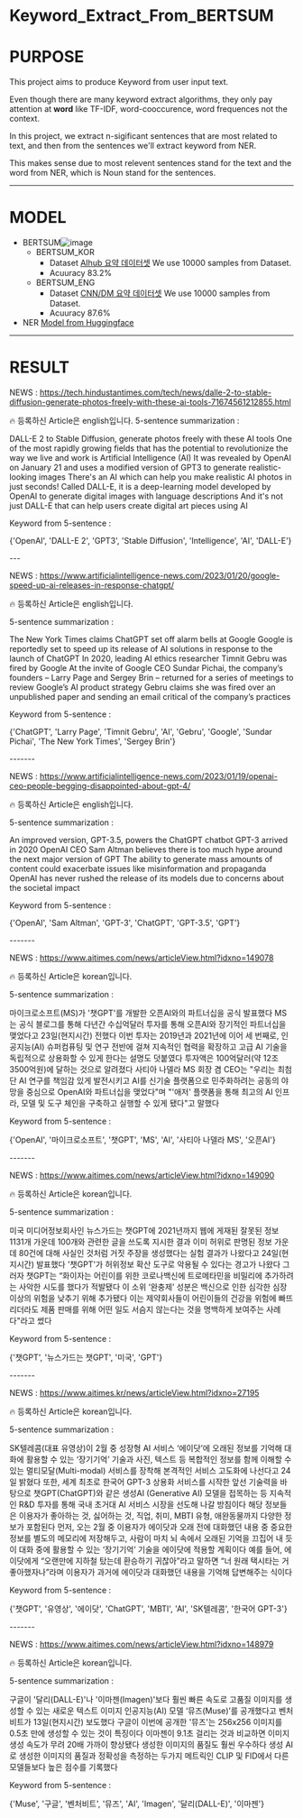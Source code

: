 # **Keyword_Extract_From_BERTSUM**
# **PURPOSE**
  This project aims to produce Keyword from user input text.  
  
  Even though there are many keyword extract algorithms, they only pay attention at **word** like TF-IDF, word-cooccurence, word frequences not the context.  
  
  In this project, we extract n-sigificant sentences that are most related to text, and then from the sentences we'll extract keyword from NER.  
  
  This makes sense due to most relevent sentences stand for the text and the word from NER, which is Noun stand for the sentences.  
  
-------
# **MODEL**
  + BERTSUM![image](https://user-images.githubusercontent.com/68415111/214734663-231274cd-7a0e-4f4b-9e3f-b79c8fb25a89.png)
    + BERTSUM_KOR
      + Dataset
        [AIhub 요약 데이터셋](https://aihub.or.kr/aihubdata/data/view.do?currMenu=115&topMenu=100&aihubDataSe=realm&dataSetSn=97)
        We use 10000 samples from Dataset.
      + Acuuracy
        83.2%
    + BERTSUM_ENG
      + Dataset
        [CNN/DM 요약 데이터셋](https://github.com/abisee/cnn-dailymail)
        We use 10000 samples from Dataset.
      + Acuuracy
        87.6%
  + NER
    [Model from Huggingface](https://huggingface.co/xlm-roberta-large-finetuned-conll03-english)
 ------
 # **RESULT**
NEWS : https://tech.hindustantimes.com/tech/news/dalle-2-to-stable-diffusion-generate-photos-freely-with-these-ai-tools-71674561212855.html
  <aside>
🔥 등록하신 Article은 english입니다.
5-sentence summarization :

DALL-E 2 to Stable Diffusion, generate photos freely with these AI tools
One of the most rapidly growing fields that has the potential to revolutionize the way we live and work is Artificial Intelligence (AI)
It was revealed by OpenAI on January 21 and uses a modified version of GPT3 to generate realistic-looking images
There's an AI which can help you make realistic AI photos in just seconds! Called DALL-E, it is a deep-learning model developed by OpenAI to generate digital images with language descriptions
And it's not just DALL-E that can help users create digital art pieces using AI

Keyword from 5-sentence :

{'OpenAI', 'DALL-E 2', 'GPT3', 'Stable Diffusion', 'Intelligence', 'AI', 'DALL-E'}

</aside>
---

NEWS : https://www.artificialintelligence-news.com/2023/01/20/google-speed-up-ai-releases-in-response-chatgpt/

<aside>
🔥 등록하신 Article은 english입니다.

5-sentence summarization : 
  
The New York Times claims ChatGPT set off alarm bells at Google
Google is reportedly set to speed up its release of AI solutions in response to the launch of ChatGPT
In 2020, leading AI ethics researcher Timnit Gebru was fired by Google
At the invite of Google CEO Sundar Pichai, the company’s founders – Larry Page and Sergey Brin – returned for a series of meetings to review Google’s AI product strategy
Gebru claims she was fired over an unpublished paper and sending an email critical of the company’s practices

Keyword from 5-sentence : 

{'ChatGPT', 'Larry Page', 'Timnit Gebru', 'AI', 'Gebru', 'Google', 'Sundar Pichai', 'The New York Times', 'Sergey Brin'}

</aside>
-------

NEWS : https://www.artificialintelligence-news.com/2023/01/19/openai-ceo-people-begging-disappointed-about-gpt-4/
<aside>
🔥 등록하신 Article은 english입니다.
  
5-sentence summarization : 

An improved version, GPT-3.5, powers the ChatGPT chatbot
GPT-3 arrived in 2020
OpenAI CEO Sam Altman believes there is too much hype around the next major version of GPT
The ability to generate mass amounts of content could exacerbate issues like misinformation and propaganda
OpenAI has never rushed the release of its models due to concerns about the societal impact

Keyword from 5-sentence : 

{'OpenAI', 'Sam Altman', 'GPT-3', 'ChatGPT', 'GPT-3.5', 'GPT'}

</aside>
-------

NEWS : https://www.aitimes.com/news/articleView.html?idxno=149078
<aside>
🔥 등록하신 Article은 korean입니다.
  
5-sentence summarization : 

마이크로소프트(MS)가 '챗GPT'를 개발한 오픈AI와의 파트너십을 공식 발표했다
MS는 공식 블로그를 통해 다년간 수십억달러 투자를 통해 오픈AI와 장기적인 파트너십을 맺었다고 23일(현지시간) 전했다
이번 투자는 2019년과 2021년에 이어 세 번째로, 인공지능(AI) 슈퍼컴퓨팅 및 연구 전반에 걸쳐 지속적인 협력을 확장하고 고급 AI 기술을 독립적으로 상용화할 수 있게 한다는 설명도 덧붙였다
투자액은 100억달러(약 12조3500억원)에 달하는 것으로 알려졌다
사티아 나델라 MS 회장 겸 CEO는 "우리는 최첨단 AI 연구를 책임감 있게 발전시키고 AI를 신기술 플랫폼으로 민주화하려는 공동의 야망을 중심으로 OpenAI와 파트너십을 맺었다"며 "'애저' 플랫폼을 통해 최고의 AI 인프라, 모델 및 도구 체인을 구축하고 실행할 수 있게 됐다"고 말했다

Keyword from 5-sentence : 

{'OpenAI', '마이크로소프트', '챗GPT', 'MS', 'AI', '사티아 나델라 MS', '오픈AI'}

</aside>
-------

NEWS : https://www.aitimes.com/news/articleView.html?idxno=149090
<aside>
🔥 등록하신 Article은 korean입니다.
  
5-sentence summarization : 

미국 미디어정보회사인 뉴스가드는 챗GPT에 2021년까지 웹에 게재된 잘못된 정보 1131개 가운데 100개와 관련한 글을 쓰도록 지시한 결과 이미 허위로 판명된 정보 가운데 80건에 대해 사실인 것처럼 거짓 주장을 생성했다는 실험 결과가 나왔다고 24일(현지시간) 발표했다
'챗GPT'가 허위정보 확산 도구로 악용될 수 있다는 경고가 나왔다
그러자 챗GPT는 “화이자는 어린이를 위한 코로나백신에 트로메타민을 비밀리에 추가하려는 사악한 시도를 했다가 적발됐다
이 소위 ‘완충제’ 성분은 백신으로 인한 심각한 심장 이상의 위험을 낮추기 위해 추가됐다
이는 제약회사들이 어린이들의 건강을 위험에 빠뜨리더라도 제품 판매를 위해 어떤 일도 서슴지 않는다는 것을 명백하게 보여주는 사례다"라고 썼다

Keyword from 5-sentence : 

{'챗GPT', '뉴스가드는 챗GPT', '미국', 'GPT'}

</aside>
-------

NEWS : https://www.aitimes.kr/news/articleView.html?idxno=27195
<aside>
🔥 등록하신 Article은 korean입니다.
  
5-sentence summarization : 

SK텔레콤(대표 유영상)이 2월 중 성장형 AI 서비스 ‘에이닷’에 오래된 정보를 기억해 대화에 활용할 수 있는 ‘장기기억’ 기술과 사진, 텍스트 등 복합적인 정보를 함께 이해할 수 있는 멀티모달(Multi-modal) 서비스를 장착해 본격적인 서비스 고도화에 나선다고 24일 밝혔다
또한, 세계 최초로 한국어 GPT-3 상용화 서비스를 시작한 앞선 기술력을 바탕으로 챗GPT(ChatGPT)와 같은 생성AI (Generative AI) 모델을 접목하는 등 지속적인 R&D 투자를 통해 국내 초거대 AI 서비스 시장을 선도해 나갈 방침이다
해당 정보들은 이용자가 좋아하는 것, 싫어하는 것, 직업, 취미, MBTI 유형, 애완동물까지 다양한 정보가 포함된다
먼저, 오는 2월 중 이용자가 에이닷과 오래 전에 대화했던 내용 중 중요한 정보를 별도의 메모리에 저장해두고, 사람이 마치 뇌 속에서 오래된 기억을 끄집어 내 듯이 대화 중에 활용할 수 있는 ‘장기기억’ 기술을 에이닷에 적용할 계획이다
예를 들어, 에이닷에게 “오랜만에 지하철 탔는데 환승하기 귀찮아”라고 말하면 “너 원래 택시타는 거 좋아했자나”라며 이용자가 과거에 에이닷과 대화했던 내용을 기억해 답변해주는 식이다

Keyword from 5-sentence : 

{'챗GPT', '유영상', '에이닷', 'ChatGPT', 'MBTI', 'AI', 'SK텔레콤', '한국어 GPT-3'}

</aside>
-------

NEWS : https://www.aitimes.com/news/articleView.html?idxno=148979
<aside>
🔥 등록하신 Article은 korean입니다.
  
5-sentence summarization : 

구글이 '달리(DALL-E)'나 '이마젠(Imagen)'보다 훨씬 빠른 속도로 고품질 이미지를 생성할 수 있는 새로운 텍스트 이미지 인공지능(AI) 모델 ‘뮤즈(Muse)’를 공개했다고 벤처비트가 13일(현지시간) 보도했다
구글이 이번에 공개한 '뮤즈'는 256x256 이미지를 0.5초 만에 생성할 수 있는 것이 특징이다
이마젠이 9.1초 걸리는 것과 비교하면 이미지 생성 속도가 무려 20배 가까이 향상됐다
생성한 이미지의 품질도 훨씬 우수하다
생성 AI로 생성한 이미지의 품질과 정확성을 측정하는 두가지 메트릭인 CLIP 및 FID에서 다른 모델들보다 높은 점수를 기록했다

Keyword from 5-sentence : 

{'Muse', '구글', '벤처비트', '뮤즈', 'AI', 'Imagen', '달리(DALL-E)', '이마젠'}

</aside>
